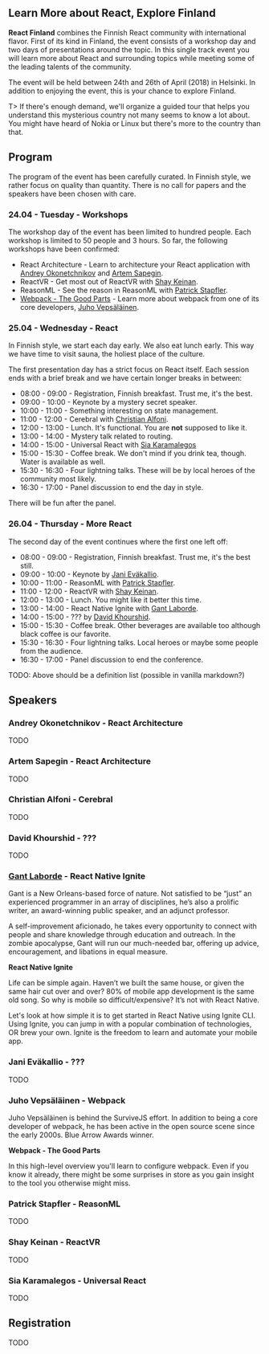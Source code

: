 ## Learn More about React, Explore Finland

**React Finland** combines the Finnish React community with international flavor. First of its kind in Finland, the event consists of a workshop day and two days of presentations around the topic. In this single track event you will learn more about React and surrounding topics while meeting some of the leading talents of the community.

The event will be held between 24th and 26th of April (2018) in Helsinki. In addition to enjoying the event, this is your chance to explore Finland.

T> If there's enough demand, we'll organize a guided tour that helps you understand this mysterious country not many seems to know a lot about. You might have heard of Nokia or Linux but there's more to the country than that.

## Program

The program of the event has been carefully curated. In Finnish style, we rather focus on quality than quantity. There is no call for papers and the speakers have been chosen with care.

### 24.04 - Tuesday - Workshops

The workshop day of the event has been limited to hundred people. Each workshop is limited to 50 people and 3 hours. So far, the following workshops have been confirmed:

* React Architecture - Learn to architecture your React application with [Andrey Okonetchnikov](https://github.com/okonet) and [Artem Sapegin](https://github.com/sapegin).
* ReactVR - Get most out of ReactVR with [Shay Keinan](https://github.com/crazypixel).
* ReasonML - See the reason in ReasonML with [Patrick Stapfler](https://github.com/ryyppy).
* [Webpack - The Good Parts](https://presentations.survivejs.com/webpack-the-good-parts/) - Learn more about webpack from one of its core developers, [Juho Vepsäläinen](https://github.com/bebraw).

### 25.04 - Wednesday - React

In Finnish style, we start each day early. We also eat lunch early. This way we have time to visit sauna, the holiest place of the culture.

The first presentation day has a strict focus on React itself. Each session ends with a brief break and we have certain longer breaks in between:

* 08:00 - 09:00 - Registration, Finnish breakfast. Trust me, it's the best.
* 09:00 - 10:00 - Keynote by a mystery secret speaker.
* 10:00 - 11:00 - Something interesting on state management.
* 11:00 - 12:00 - Cerebral with [Christian Alfoni](https://github.com/christianalfoni).
* 12:00 - 13:00 - Lunch. It's functional. You are **not** supposed to like it.
* 13:00 - 14:00 - Mystery talk related to routing.
* 14:00 - 15:00 - Universal React with [Sia Karamalegos](https://github.com/siakaramalegos)
* 15:00 - 15:30 - Coffee break. We don't mind if you drink tea, though. Water is available as well.
* 15:30 - 16:30 - Four lightning talks. These will be by local heroes of the community most likely.
* 16:30 - 17:00 - Panel discussion to end the day in style.

There will be fun after the panel.

### 26.04 - Thursday - More React

The second day of the event continues where the first one left off:

* 08:00 - 09:00 - Registration, Finnish breakfast. Trust me, it's the best still.
* 09:00 - 10:00 - Keynote by [Jani Eväkallio](https://github.com/jevakallio).
* 10:00 - 11:00 - ReasonML with [Patrick Stapfler](https://github.com/ryyppy).
* 11:00 - 12:00 - ReactVR with [Shay Keinan](https://github.com/crazypixel).
* 12:00 - 13:00 - Lunch. You might like it better this time.
* 13:00 - 14:00 - React Native Ignite with [Gant Laborde](https://github.com/GantMan).
* 14:00 - 15:00 - ??? by [David Khourshid](https://github.com/davidkpiano).
* 15:00 - 15:30 - Coffee break. Other beverages are available too although black coffee is our favorite.
* 15:30 - 16:30 - Four lightning talks. Local heroes or maybe some people from the audience.
* 16:30 - 17:00 - Panel discussion to end the conference.

TODO: Above should be a definition list (possible in vanilla markdown?)

## Speakers

### Andrey Okonetchnikov - React Architecture

TODO

### Artem Sapegin - React Architecture

TODO

### Christian Alfoni - Cerebral

TODO

### David Khourshid - ???

TODO

### [Gant Laborde](http://gantlaborde.com/) - React Native Ignite

Gant is a New Orleans-based force of nature. Not satisfied to be “just” an experienced programmer in an array of disciplines, he’s also a prolific writer, an award-winning public speaker, and an adjunct professor.

A self-improvement aficionado, he takes every opportunity to connect with people and share knowledge through education and outreach. In the zombie apocalypse, Gant will run our much-needed bar, offering up advice, encouragement, and libations in equal measure.

**React Native Ignite**

Life can be simple again. Haven’t we built the same house, or given the same hair cut over and over? 80% of mobile app development is the same old song. So why is mobile so difficult/expensive? It’s not with React Native.

Let's look at how simple it is to get started in React Native using Ignite CLI.  Using Ignite, you can jump in with a popular combination of technologies, OR brew your own. Ignite is the freedom to learn and automate your mobile app.

### Jani Eväkallio - ???

TODO

### Juho Vepsäläinen - Webpack

Juho Vepsäläinen is behind the SurviveJS effort. In addition to being a core developer of webpack, he has been active in the open source scene since the early 2000s. Blue Arrow Awards winner.

**Webpack - The Good Parts**

In this high-level overview you'll learn to configure webpack. Even if you know it already, there might be some surprises in store as you gain insight to the tool you otherwise might miss.

### Patrick Stapfler - ReasonML

TODO

### Shay Keinan - ReactVR

TODO

### Sia Karamalegos - Universal React

TODO

## Registration

TODO
